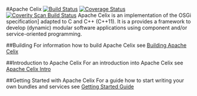 #Apache Celix [![Build Status](https://travis-ci.org/apache/celix.svg?branch=develop)](https://travis-ci.org/apache/celix) [![Coverage Status](https://coveralls.io/repos/apache/celix/badge.svg?branch=develop&service=github)](https://coveralls.io/github/apache/celix?branch=develop) [![Coverity Scan Build Status](https://scan.coverity.com/projects/6685/badge.svg)](https://scan.coverity.com/projects/6685)
Apache Celix is an implementation of the OSGi specification] adapted to C and C++ (C++11). It is a provides a framework to develop (dynamic) modular software applications using component and/or service-oriented programming.

##Building
For information how to build Apache Celix see [Building Apache Celix](documents/building/readme.md)

##Introduction to Apache Celix
For an introduction into Apache Celix see [Apache Celix Intro](documents/intro/readme.md)

##Getting Started with Apache Celix
For a guide how to start writing your own bundles and services see [Getting Started Guide](documents/intro/readme.md)

